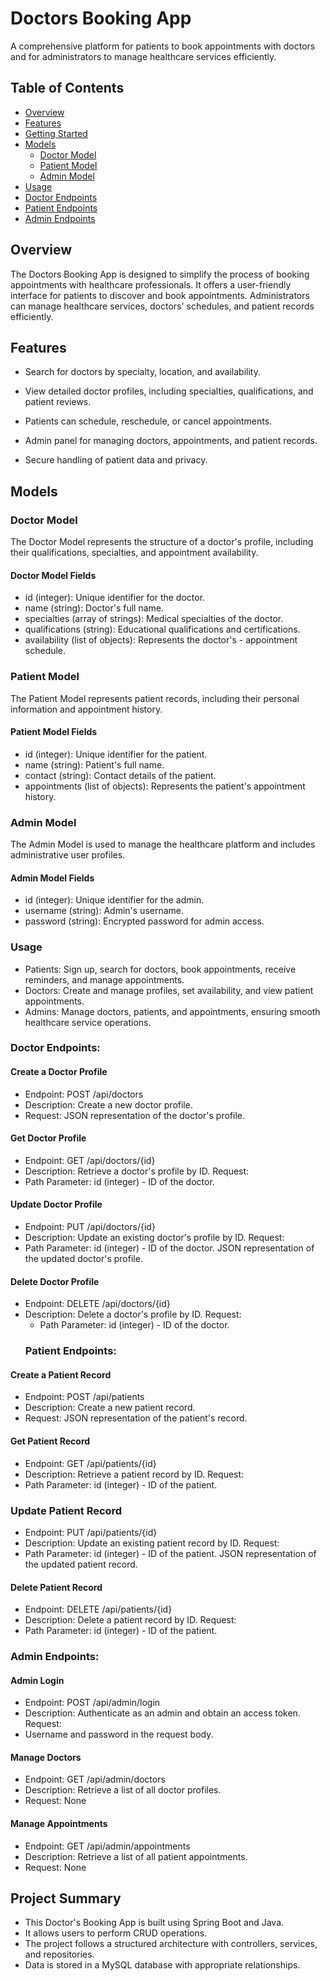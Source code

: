 # Doctors Booking App

A comprehensive platform for patients to book appointments with doctors and for administrators to manage healthcare services efficiently.

## Table of Contents

- [Overview](#overview)
- [Features](#features)
- [Getting Started](#getting-started)
- [Models](#models)
    - [Doctor Model](#doctor-model)
    - [Patient Model](#patient-model)
    - [Admin Model](#admin-model)
- [Usage](#usage)
- [Doctor Endpoints](#Doctor-Endpoints)
- [Patient Endpoints](#Patient-Endpoints)
- [Admin Endpoints](#Admin-Endpoints)

## Overview

The Doctors Booking App is designed to simplify the process of booking appointments with healthcare professionals. It offers a user-friendly interface for patients to discover and book appointments. Administrators can manage healthcare services, doctors' schedules, and patient records efficiently.

## Features

- Search for doctors by specialty, location, and availability.
- View detailed doctor profiles, including specialties, qualifications, and patient reviews.
- Patients can schedule, reschedule, or cancel appointments.

- Admin panel for managing doctors, appointments, and patient records.
- Secure handling of patient data and privacy.

## Models
### Doctor Model
The Doctor Model represents the structure of a doctor's profile, including their qualifications, specialties, and appointment availability.

#### Doctor Model Fields
- id (integer): Unique identifier for the doctor.
- name (string): Doctor's full name.
- specialties (array of strings): Medical specialties of the doctor.
- qualifications (string): Educational qualifications and certifications.
- availability (list of objects): Represents the doctor's - appointment schedule.
### Patient Model
The Patient Model represents patient records, including their personal information and appointment history.

#### Patient Model Fields
- id (integer): Unique identifier for the patient.
- name (string): Patient's full name.
- contact (string): Contact details of the patient.
- appointments (list of objects): Represents the patient's appointment history.
### Admin Model
The Admin Model is used to manage the healthcare platform and includes administrative user profiles.

#### Admin Model Fields
- id (integer): Unique identifier for the admin.
- username (string): Admin's username.
- password (string): Encrypted password for admin access.

### Usage
- Patients: Sign up, search for doctors, book appointments, receive reminders, and manage appointments.
- Doctors: Create and manage profiles, set availability, and view patient appointments.
- Admins: Manage doctors, patients, and appointments, ensuring smooth healthcare service operations.

### Doctor Endpoints:

#### Create a Doctor Profile

- Endpoint: POST /api/doctors
- Description: Create a new doctor profile.
- Request: JSON representation of the doctor's profile.

#### Get Doctor Profile
- Endpoint: GET /api/doctors/{id}
- Description: Retrieve a doctor's profile by ID.
  Request:
- Path Parameter: id (integer) - ID of the doctor.
#### Update Doctor Profile

- Endpoint: PUT /api/doctors/{id}
- Description: Update an existing doctor's profile by ID.
  Request:
- Path Parameter: id (integer) - ID of the doctor.
  JSON representation of the updated doctor's profile.

#### Delete Doctor Profile

- Endpoint: DELETE /api/doctors/{id}
- Description: Delete a doctor's profile by ID.
  Request:
    - Path Parameter: id (integer) - ID of the doctor.
  ### Patient Endpoints:

#### Create a Patient Record

- Endpoint: POST /api/patients
- Description: Create a new patient record.
- Request: JSON representation of the patient's record.

#### Get Patient Record
- Endpoint: GET /api/patients/{id}
- Description: Retrieve a patient record by ID.
  Request:
- Path Parameter: id (integer) - ID of the patient.
### Update Patient Record

- Endpoint: PUT /api/patients/{id}
- Description: Update an existing patient record by ID.
  Request:
- Path Parameter: id (integer) - ID of the patient.
  JSON representation of the updated patient record.

#### Delete Patient Record

- Endpoint: DELETE /api/patients/{id}
- Description: Delete a patient record by ID.
  Request:
- Path Parameter: id (integer) - ID of the patient.

### Admin Endpoints:
#### Admin Login

- Endpoint: POST /api/admin/login
- Description: Authenticate as an admin and obtain an access token.
  Request:
- Username and password in the request body.

#### Manage Doctors

- Endpoint: GET /api/admin/doctors
- Description: Retrieve a list of all doctor profiles.
- Request: None

#### Manage Appointments

- Endpoint: GET /api/admin/appointments
- Description: Retrieve a list of all patient appointments.
- Request: None
## Project Summary
- This Doctor's Booking App is built using Spring Boot and Java.
- It allows users to perform CRUD operations.
- The project follows a structured architecture with controllers, services, and repositories.
- Data is stored in a MySQL database with appropriate relationships.